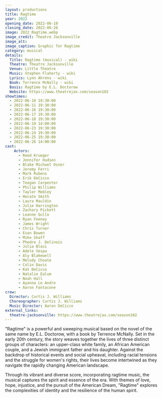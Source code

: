 ```yaml
---
layout: productions
title: Ragtime
year: 2022
opening_date: 2022-06-10
closing_date: 2022-06-26
image: 2022_Ragtime.webp
image_credit: Theatre Jacksonville
image_alt: 
image_caption: Graphic for Ragtime 
category: musical
details:
  Title: Ragtime (musical) - wiki
  Theatre: Theatre Jacksonville
  Venue: Little Theatre
  Music: Stephen Flaherty - wiki
  Lyrics: Lynn Ahrens - wiki
  Book: Terrence McNally - wiki
  Basis: Ragtime by E.L. Doctorow
  Website: https://www.theatrejax.com/season102
showtimes: 
  - 2022-06-10 19:30:00
  - 2022-06-11 19:30:00
  - 2022-06-16 19:30:00
  - 2022-06-17 19:30:00
  - 2022-06-18 19:30:00
  - 2022-06-19 14:00:00
  - 2022-06-23 19:30:00
  - 2022-06-24 19:30:00
  - 2022-06-25 19:30:00
  - 2022-06-26 14:00:00
cast:
    Actors: 
      - Reed Krueger
      - Jennifer Hudson
      - Blake Michael Osner
      - Jeremy Ferri
      - Mark Rubens
      - Erik DeCicco
      - Teagan Carpenter
      - Philip Williams
      - Taylor Mobley
      - Hecate Smith
      - Laura Mauldin
      - Julie Harrington
      - Zachary Pickett
      - Leanne Gullo
      - Ryan Feeney
      - James Wright
      - Chris Turner
      - Evan Bowen
      - Mike Skaff
      - Phedre J. Delinois
      - Julia Blasi
      - Adele Vespa
      - Aly Blakewell
      - Melody Choate
      - Colin Davis
      - Kat DeCicco
      - Natalie Ealum
      - Noah Hall
      - Ayanna Le Andre
      - Aaron Fantacone
crew:
  Director: Curtis J. Williams
  Choreographer: Curtis J. Williams
  Music Director: Aaron DeCicco
external_links:
  theatre-jacksonville: https://www.theatrejax.com/season102
---
```

"Ragtime" is a powerful and sweeping musical based on the novel of the same name by E.L. Doctorow, with a book by Terrence McNally. Set in the early 20th century, the story weaves together the lives of three distinct groups of characters: an upper-class white family, an African American couple, and a Jewish immigrant father and his daughter. Against the backdrop of historical events and social upheaval, including racial tensions and the struggle for women's rights, their lives become intertwined as they navigate the rapidly changing American landscape.

Through its vibrant and diverse score, incorporating ragtime music, the musical captures the spirit and essence of the era. With themes of love, hope, injustice, and the pursuit of the American Dream, "Ragtime" explores the complexities of identity and the resilience of the human spirit.